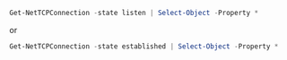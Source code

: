 ```Powershell
Get-NetTCPConnection -state listen | Select-Object -Property *
```

or 

```PowerShell
Get-NetTCPConnection -state established | Select-Object -Property *
```




